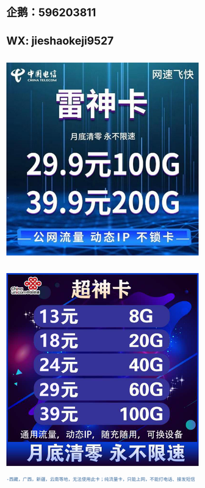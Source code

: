 # <h1>企鹅：596203811                                                                                   
# <h1>WX: jieshaokeji9527
# ![image](https://raw.githubusercontent.com/jjieshaowulian/Contact/master/%E7%94%B5%E4%BF%A1%E9%9B%B7%E7%A5%9E%E5%8D%A1.jpg)
# ![image](https://github.com/jjieshaowulian/Contact/blob/master/%E8%81%94%E9%80%9A%E8%B6%85%E7%A5%9E%E5%8D%A1.png)
  ```diff
  -西藏，广西，新疆，云南等地，无法使用此卡；纯流量卡，只能上网，不能打电话、接发短信



  

